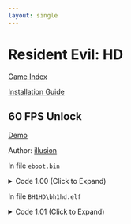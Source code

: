 ```yaml
---
layout: single
---
```


# Resident Evil: HD

[Game Index](/patch/#ps4)

[Installation Guide](/install-instructions/)

## 60 FPS Unlock

[Demo](https://youtu.be/MSVD1Gmm4P8)

Author: [illusion](https://twitter.com/illusion0002)

In file `eboot.bin`

<details>
<summary>Code 1.00 (Click to Expand)</summary>

{% highlight yml %}
- game: "Resident Evil: HD"
  app_ver: "01.00"
  patch_ver: "1.0"
  name: "60 FPS Unlock"
  author: "illusion"
  arch: generic_orbis
  enabled: False
  patch_list:
        - [ bytes, 0xB894B, "00 00 70 42 00 00 70 42" ]
# this is a note for other patch devs
# first bit is game tick
# second bit is target fps
# cc implemented game speed/frametime calc based on tickrate (absolute hacks :p) for win32 ver
# code path still exist which is why this is possible
{% endhighlight %}

</details>

In file `BH1HD\bh1hd.elf`

<details>
<summary>Code 1.01 (Click to Expand)</summary>

{% highlight yml %}
- game: "Resident Evil: HD"
  app_ver: "01.01"
  patch_ver: "1.0"
  name: "60 FPS Unlock"
  author: "illusion"
  note: "As part of Resident Evil Origins Collection."
  arch: generic_orbis
  enabled: False
  patch_list:
        - [ bytes, 0xB9B1B, "00 00 70 42 00 00 70 42" ]
# disc ver has notes
{% endhighlight %}

</details>
